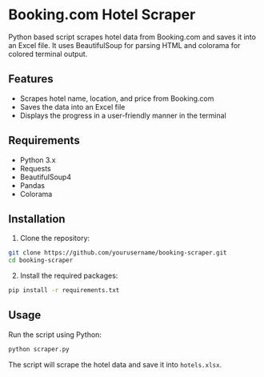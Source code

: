 # Booking.com Hotel Scraper

Python based script scrapes hotel data from Booking.com and saves it into an Excel file. It uses BeautifulSoup for parsing HTML and colorama for colored terminal output.

## Features

- Scrapes hotel name, location, and price from Booking.com
- Saves the data into an Excel file
- Displays the progress in a user-friendly manner in the terminal

## Requirements

- Python 3.x
- Requests
- BeautifulSoup4
- Pandas
- Colorama

## Installation

1. Clone the repository:

```bash
git clone https://github.com/yourusername/booking-scraper.git
cd booking-scraper
```

2. Install the required packages:

```bash
pip install -r requirements.txt
```

## Usage

Run the script using Python:

```bash
python scraper.py
```

The script will scrape the hotel data and save it into `hotels.xlsx`.

